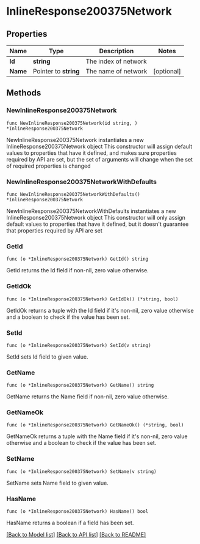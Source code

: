 # InlineResponse200375Network

## Properties

Name | Type | Description | Notes
------------ | ------------- | ------------- | -------------
**Id** | **string** | The index of network | 
**Name** | Pointer to **string** | The name of network | [optional] 

## Methods

### NewInlineResponse200375Network

`func NewInlineResponse200375Network(id string, ) *InlineResponse200375Network`

NewInlineResponse200375Network instantiates a new InlineResponse200375Network object
This constructor will assign default values to properties that have it defined,
and makes sure properties required by API are set, but the set of arguments
will change when the set of required properties is changed

### NewInlineResponse200375NetworkWithDefaults

`func NewInlineResponse200375NetworkWithDefaults() *InlineResponse200375Network`

NewInlineResponse200375NetworkWithDefaults instantiates a new InlineResponse200375Network object
This constructor will only assign default values to properties that have it defined,
but it doesn't guarantee that properties required by API are set

### GetId

`func (o *InlineResponse200375Network) GetId() string`

GetId returns the Id field if non-nil, zero value otherwise.

### GetIdOk

`func (o *InlineResponse200375Network) GetIdOk() (*string, bool)`

GetIdOk returns a tuple with the Id field if it's non-nil, zero value otherwise
and a boolean to check if the value has been set.

### SetId

`func (o *InlineResponse200375Network) SetId(v string)`

SetId sets Id field to given value.


### GetName

`func (o *InlineResponse200375Network) GetName() string`

GetName returns the Name field if non-nil, zero value otherwise.

### GetNameOk

`func (o *InlineResponse200375Network) GetNameOk() (*string, bool)`

GetNameOk returns a tuple with the Name field if it's non-nil, zero value otherwise
and a boolean to check if the value has been set.

### SetName

`func (o *InlineResponse200375Network) SetName(v string)`

SetName sets Name field to given value.

### HasName

`func (o *InlineResponse200375Network) HasName() bool`

HasName returns a boolean if a field has been set.


[[Back to Model list]](../README.md#documentation-for-models) [[Back to API list]](../README.md#documentation-for-api-endpoints) [[Back to README]](../README.md)


